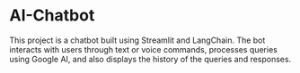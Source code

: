 # AI-Chatbot

This project is a chatbot built using Streamlit and LangChain. The bot interacts with users through text or voice commands, processes queries using Google AI, and also displays the history of the queries and responses.
